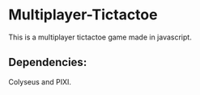 # Multiplayer-Tictactoe
This is a multiplayer tictactoe game made in javascript.
## Dependencies:
Colyseus and PIXI.
